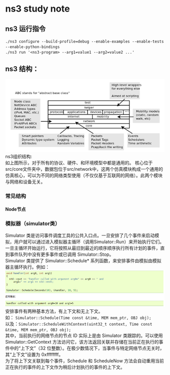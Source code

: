 # ns3 study note  
## ns3 运行指令  
`./ns3 configure --build-profile=debug --enable-examples --enable-tests --enable-python-bindings`  
`./ns3 run '<ns3-program> --arg1=value1 --arg2=value2 ...'`  



## ns3 结构：  
![ns3组织结构](./image/ns3_org.png)  
ns3组织结构:  
如上图所示，对于所有的协议、硬件、和环境模型中都是通用的。
核心位于src/core文件夹中，数据包位于src/network中，这两个仿真模块构成一个通用的仿真核心，可以为不同的网络类型使用（不仅仅基于互联网的网络）。此两个模块与网络和设备无关。  
### 常见结构
#### Node节点


### 模拟器（simulator类）  
Simulator 类是访问事件调度工具的公共入口点。一旦安排了几个事件来启动模拟，用户就可以通过进入模拟器主循环（调用Simulator::Run）来开始执行它们。一旦主循环开始运行，它将按照从最旧到最近的顺序顺序执行所有计划的事件，直到事件队列中没有更多事件或已调用 Simulator::Stop。  
Simulator 类提供了 Simulator::Schedule* 系列函数，来安排事件由模拟由模拟器主循环执行。例如：  
![Simulator::Schedule使用举例](./image/ns3_simulator_schedule.png)  
安排事件有两种基本方法，有上下文和无上下文。  
如：
`Simulator::Schedule(Time const &time, MEM mem_ptr, OBJ obj);`  
以及：`Simulator::ScheduleWithContext(uint32_t context, Time const &time, MEM mem_ptr, OBJ obj);`  
其中，当前执行的网络节点的节点 ID 实际上是由 Simulator 类跟踪的。可以使用 Simulator::GetContext 方法访问它，该方法返回关联并存储在当前正在执行的事件中的“上下文”（32 位整数）。在极少数情况下，当事件与特定网络节点无关时，其“上下文”设置为 0xffffffff。  
为了将上下文关联到每个事件，Schedule 和 ScheduleNow 方法会自动重用当前正在执行的事件的上下文作为稍后计划执行的事件的上下文。

